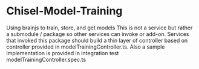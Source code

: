 # Chisel-Model-Training
Using brainjs to train, store, and get models
This is not a service but rather a submodule / package so other services can invoke or add-on. 
Services that invoked this package should build a thin layer of controller based on controller provided in modelTrainingController.ts.
Also a sample implementation is provided in integration test modelTrainingController.spec.ts